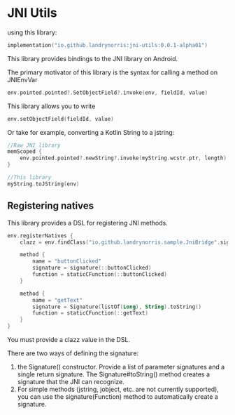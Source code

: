 JNI Utils
========

using this library:

```kotlin
implementation("io.github.landrynorris:jni-utils:0.0.1-alpha01")
```

This library provides bindings to the JNI library on Android.

The primary motivator of this library is the syntax for calling
a method on JNIEnvVar

```kotlin
env.pointed.pointed?.SetObjectField?.invoke(env, fieldId, value)
```

This library allows you to write

```kotlin
env.setObjectField(fieldId, value)
```

Or take for example, converting a Kotlin String to a jstring:

```kotlin
//Raw JNI library
memScoped {
    env.pointed.pointed?.newString?.invoke(myString.wcstr.ptr, length)
}

//This library
myString.toJString(env)
```

Registering natives
-------------------

This library provides a DSL for registering JNI methods.

```kotlin
env.registerNatives {
    clazz = env.findClass("io.github.landrynorris.sample.JniBridge".signature())

    method {
        name = "buttonClicked"
        signature = signature(::buttonClicked)
        function = staticCFunction(::buttonClicked)
    }

    method {
        name = "getText"
        signature = Signature(listOf(Long), String).toString()
        function = staticCFunction(::getText)
    }
}
```

You must provide a clazz value in the DSL.

There are two ways of defining the signature:

1. the Signature() constructor. Provide a list of parameter 
signatures and a single return signature. The Signature#toString()
method creates a signature that the JNI can recognize.
2. For simple methods (jstring, jobject, etc. are not currently 
supported), you can use the signature(Function) method to
automatically create a signature.

